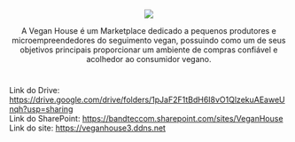 
# 

<p align="center">
    <img src="https://media.discordapp.net/attachments/875512266991206410/881210298453852210/4.png?width=1440&height=412">
</p>  

<p align="center">
  A Vegan House é um Marketplace dedicado a pequenos produtores e microempreendedores do seguimento vegan, possuindo como um de seus objetivos principais proporcionar um ambiente   de compras confiável e acolhedor ao consumidor vegano.  
</p>

#

Link do Drive: https://drive.google.com/drive/folders/1pJaF2F1tBdH6I8vO1QlzekuAEaweUnqh?usp=sharing <br>
Link do SharePoint: https://bandteccom.sharepoint.com/sites/VeganHouse 
Link do site: https://veganhouse3.ddns.net
